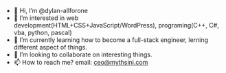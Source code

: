 - 👋 Hi, I’m @dylan-allforone
- 👀 I’m interested in web development(HTML+CSS+JavaScript/WordPress), programing(C++, C#, vba, python, pascal)
- 🌱 I’m currently learning how to become a full-stack engineer, lerning different aspect of things.
- 💞️ I’m looking to collaborate on interesting things.
- 📫 How to reach me? 
email: ceo@mythsini.com

<!---
dylan-allforone/dylan-allforone is a ✨ special ✨ repository because its `README.md` (this file) appears on your GitHub profile.
You can click the Preview link to take a look at your changes.
--->
